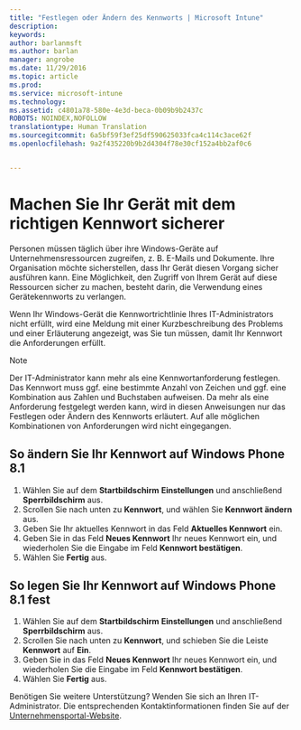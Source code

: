 ```yaml
---
title: "Festlegen oder Ändern des Kennworts | Microsoft Intune"
description: 
keywords: 
author: barlanmsft
ms.author: barlan
manager: angrobe
ms.date: 11/29/2016
ms.topic: article
ms.prod: 
ms.service: microsoft-intune
ms.technology: 
ms.assetid: c4801a78-580e-4e3d-beca-0b09b9b2437c
ROBOTS: NOINDEX,NOFOLLOW
translationtype: Human Translation
ms.sourcegitcommit: 6a5bf59f3ef25df590625033fca4c114c3ace62f
ms.openlocfilehash: 9a2f435220b9b2d4304f78e30cf152a4bb2af0c6


---
```


# <a name="make-your-device-safer-with-the-right-password"></a>Machen Sie Ihr Gerät mit dem richtigen Kennwort sicherer

Personen müssen täglich über ihre Windows-Geräte auf Unternehmensressourcen zugreifen, z. B. E-Mails und Dokumente. Ihre Organisation möchte sicherstellen, dass Ihr Gerät diesen Vorgang sicher ausführen kann. Eine Möglichkeit, den Zugriff von Ihrem Gerät auf diese Ressourcen sicher zu machen, besteht darin, die Verwendung eines Gerätekennworts zu verlangen.

Wenn Ihr Windows-Gerät die Kennwortrichtlinie Ihres IT-Administrators nicht erfüllt, wird eine Meldung mit einer Kurzbeschreibung des Problems und einer Erläuterung angezeigt, was Sie tun müssen, damit Ihr Kennwort die Anforderungen erfüllt.

> [!Note]
> Der IT-Administrator kann mehr als eine Kennwortanforderung festlegen. Das Kennwort muss ggf. eine bestimmte Anzahl von Zeichen und ggf. eine Kombination aus Zahlen und Buchstaben aufweisen. Da mehr als eine Anforderung festgelegt werden kann, wird in diesen Anweisungen nur das Festlegen oder Ändern des Kennworts erläutert. Auf alle möglichen Kombinationen von Anforderungen wird nicht eingegangen.

## <a name="to-change-your-password-on-windows-phone-81"></a>So ändern Sie Ihr Kennwort auf Windows Phone 8.1

1. Wählen Sie auf dem **Startbildschirm** **Einstellungen** und anschließend **Sperrbildschirm** aus.
2. Scrollen Sie nach unten zu **Kennwort**, und wählen Sie **Kennwort ändern** aus.
3. Geben Sie Ihr aktuelles Kennwort in das Feld **Aktuelles Kennwort** ein.
4. Geben Sie in das Feld **Neues Kennwort** Ihr neues Kennwort ein, und wiederholen Sie die Eingabe im Feld **Kennwort bestätigen**.
4. Wählen Sie **Fertig** aus.

## <a name="to-set-your-password-on-windows-phone-81"></a>So legen Sie Ihr Kennwort auf Windows Phone 8.1 fest

1. Wählen Sie auf dem **Startbildschirm** **Einstellungen** und anschließend **Sperrbildschirm** aus.
2. Scrollen Sie nach unten zu **Kennwort**, und schieben Sie die Leiste **Kennwort** auf **Ein**.
3. Geben Sie in das Feld **Neues Kennwort** Ihr neues Kennwort ein, und wiederholen Sie die Eingabe im Feld **Kennwort bestätigen**.
4. Wählen Sie **Fertig** aus.

Benötigen Sie weitere Unterstützung? Wenden Sie sich an Ihren IT-Administrator. Die entsprechenden Kontaktinformationen finden Sie auf der [Unternehmensportal-Website](http://portal.manage.microsoft.com).



<!--HONumber=Nov16_HO5-->


